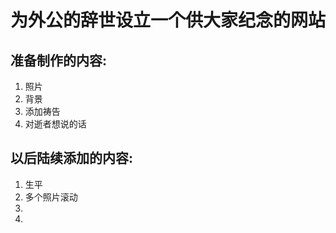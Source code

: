 # 为外公的辞世设立一个供大家纪念的网站

## 准备制作的内容:

1. 照片
2. 背景
3. 添加祷告
4. 对逝者想说的话


## 以后陆续添加的内容:

1. 生平
2. 多个照片滚动
3. 
4. 
